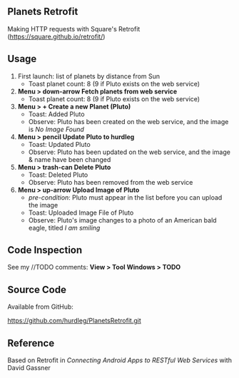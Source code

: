 ## Planets Retrofit ##
  Making HTTP requests with Square's Retrofit (https://square.github.io/retrofit/)

## Usage ##

1. First launch: list of planets by distance from Sun
    * Toast planet count: 8 (9 if Pluto exists on the web service)
2. **Menu > down-arrow Fetch planets from web service**
    * Toast planet count: 8 (9 if Pluto exists on the web service)
3. **Menu > + Create a new Planet (Pluto)**
    * Toast: Added Pluto
    * Observe: Pluto has been created on the web service, and the image is _No Image Found_
4. **Menu > pencil Update Pluto to hurdleg**
    * Toast: Updated Pluto
    * Observe: Pluto has been updated on the web service, and the image & name have been changed
5. **Menu > trash-can Delete Pluto**
    * Toast: Deleted Pluto
    * Observe: Pluto has been removed from the web service
6. **Menu > up-arrow Upload Image of Pluto**
    * _pre-condition_: Pluto must appear in the list before you can upload the image
    * Toast: Uploaded Image File of Pluto
    * Observe: Pluto's image changes to a photo of an American bald eagle,
     titled _I am smiling_

## Code Inspection ##

  See my //TODO comments: **View > Tool Windows > TODO**

## Source Code ##

  Available from GitHub:

  https://github.com/hurdleg/PlanetsRetrofit.git

## Reference ##

  Based on Retrofit in _Connecting Android Apps to RESTful Web Services_ with David Gassner
